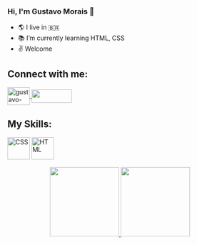 ### **Hi, I'm Gustavo Morais** 		:vulcan_salute:


- 🌎 I live in 🇧🇷
- 📚 I’m currently learning  HTML, CSS
- ✌️ Welcome
##

 ## **Connect with me:**
<a href="https://www.linkedin.com/in/gustavo-c-morais-35b7401b8/" target="_blank">
<img align="center" alt="gustavo-linkedin" height="40" width="50" src="https://cdn.jsdelivr.net/gh/devicons/devicon/icons/linkedin/linkedin-original.svg" style="max-width:100%;">
</a>
<a href = "mailto:gustavocarvalhomorais@gmail.com"><img align="center" height="30" width="90" src="https://img.shields.io/badge/-Gmail-%23333?style=for-the-badge&logo=gmail&logoColor=red" target="_blank"></a>
  
## **My Skills:**
  <img src="https://cdn.jsdelivr.net/gh/devicons/devicon/icons/css3/css3-original-wordmark.svg" alt="CSS" width="50" height="50" style="max-width:100%;"></img>
  <img src="https://cdn.jsdelivr.net/gh/devicons/devicon/icons/html5/html5-original-wordmark.svg" alt="HTML" width="50" height="50" style="max-width:100%;"></img>
  
<div align="center">
  <a href="https://github.com/guhmorais">
  <img height="155em" src="https://github-readme-stats.vercel.app/api?username=guhmorais&show_icons=true&theme=chartreuse-dark&include_all_commits=true&count_private=true"/>
  <img height="155em" src="https://github-readme-stats.vercel.app/api/top-langs/?username=guhmorais&layout=compact&langs_count=7&theme=chartreuse-dark"/></div>
  

